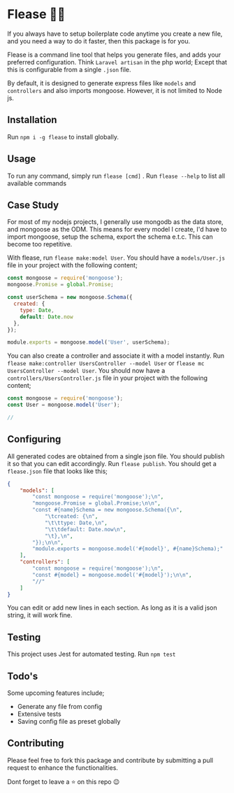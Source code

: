 # Flease :rocket::rocket:
If you always have to setup boilerplate code anytime you create a new file, and you need a way to do it faster, then this package is for you.

Flease is a command line tool that helps you generate files, and adds your preferred configuration. Think `Laravel artisan` in the php world; Except that this is configurable from a single `.json` file. 

By default, it is designed to generate express files like `models` and `controllers` and also imports mongoose. However, it is not limited to Node js. 

## Installation
Run `npm i -g flease` to install globally.

## Usage
To run any command, simply run `flease [cmd]` . Run `flease --help` to list all available commands

## Case Study
For most of my nodejs projects, I generally use mongodb as the data store, and mongoose as the ODM. This means for every model I create, I'd have to import mongoose, setup the schema, export the schema e.t.c. This can become too repetitive.

With flease, run `flease make:model User`. You should have a `models/User.js` file in your project with the following content;

```js
const mongoose = require('mongoose');
mongoose.Promise = global.Promise;

const userSchema = new mongoose.Schema({
  created: {
    type: Date,
    default: Date.now
  },
});

module.exports = mongoose.model('User', userSchema);
```

You can also create a controller and associate it with a model instantly. Run `flease make:controller UsersController --model User` or `flease mc UsersController --model User`. You should now have a `controllers/UsersController.js` file in your project with the following content;

```js
const mongoose = require('mongoose');
const User = mongoose.model('User');

//
```

## Configuring
All generated codes are obtained from a single json file. You should publish it so that you can edit accordingly. Run `flease publish`. You should get a `flease.json` file that looks like this;

```json
{
    "models": [
        "const mongoose = require('mongoose');\n",
        "mongoose.Promise = global.Promise;\n\n",
        "const #{name}Schema = new mongoose.Schema({\n",
            "\tcreated: {\n",
            "\t\ttype: Date,\n",
            "\t\tdefault: Date.now\n",
            "\t},\n",
        "});\n\n",
        "module.exports = mongoose.model('#{model}', #{name}Schema);"
    ],
    "controllers": [
        "const mongoose = require('mongoose');\n",
        "const #{model} = mongoose.model('#{model}');\n\n",
        "//"
    ]
}
```

You can edit or add new lines in each section. As long as it is a valid json string, it will work fine.

## Testing
This project uses Jest for automated testing. Run `npm test`

## Todo's
Some upcoming features include;
  - Generate any file from config
  - Extensive tests
  - Saving config file as preset globally

## Contributing
Please feel free to fork this package and contribute by submitting a pull request to enhance the functionalities.

Dont forget to leave a :star: on this repo :wink:
